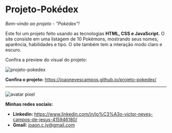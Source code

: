 # Projeto-Pokédex
 *Bem-vindo ao projeto - "Pokédex"!*
 
 Este foi um projeto feito usando as tecnologias __HTML, CSS e JavaScript.__ O site consiste em uma listagem de 10 Pokémons, mostrando seus nomes, aparência, habilidades e tipo. O site também tem a interação modo claro e escuro.
 
 Confira a preview do visual do projeto:
 
![projeto-pokedex](https://github.com/joaonevescampos/meu-portifolio/assets/126534395/657de748-e9b9-463c-adaa-395389794b07)

 
 __Confira o projeto:__ https://joaonevescampos.github.io/projeto-pokedex/
 
 ---
 ![avatar pixel](https://github.com/joaonevescampos/meu-portifolio/assets/126534395/144870f1-a22b-45c2-84cf-819d2f79d5f1)
 
 __Minhas redes sociais:__
 
 * __Linkedin:__ https://www.linkedin.com/in/jo%C3%A3o-victor-neves-campos-de-jesus-415946180/
 * __Gmail:__ joaon.c.jv@gmail.com

 
